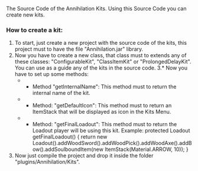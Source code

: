 The Source Code of the Annihilation Kits. Using this Source Code you can create new kits.

### How to create a kit:
1. To start, just create a new project with the source code of the kits, this project must to have the file "Annihilation.jar" library.
2. Now you have to create a new class, that class must to extends any of these classes: "ConfigurableKit", "ClassItemKit" or "ProlongedDelayKit". You can use as a guide any of the kits in the source code.
3.* Now you have to set up some methods:
    - * Method "getInternalName": This method must to return the internal name of the kit.
    - * Method: "getDefaultIcon": This method must to return an ItemStack that will be displayed as icon in the Kits Menu.
    - * Method: "getFinalLoadout": This method must to return the Loadout player will be using this kit. Example:
        protected Loadout getFinalLoadout() {
            return new Loadout().addWoodSword().addWoodPick().addWoodAxe().addBow().addSoulboundItem(new ItemStack(Material.ARROW, 10));
        }
4. Now just compile the project and drop it inside the folder "plugins/Annihilation/Kits".
